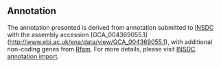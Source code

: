 
Annotation
----------

The annotation presented is derived from annotation submitted to
[INSDC](http://www.insdc.org) with the assembly accession [GCA\_004369055.1]
(http://www.ebi.ac.uk/ena/data/view/GCA_004369055.1),
with additional non-coding genes from
[Rfam](http://rfam.xfam.org/). For more details, please visit [INSDC
annotation import](http://ensemblgenomes.org/info/data/insdc_annotation).
